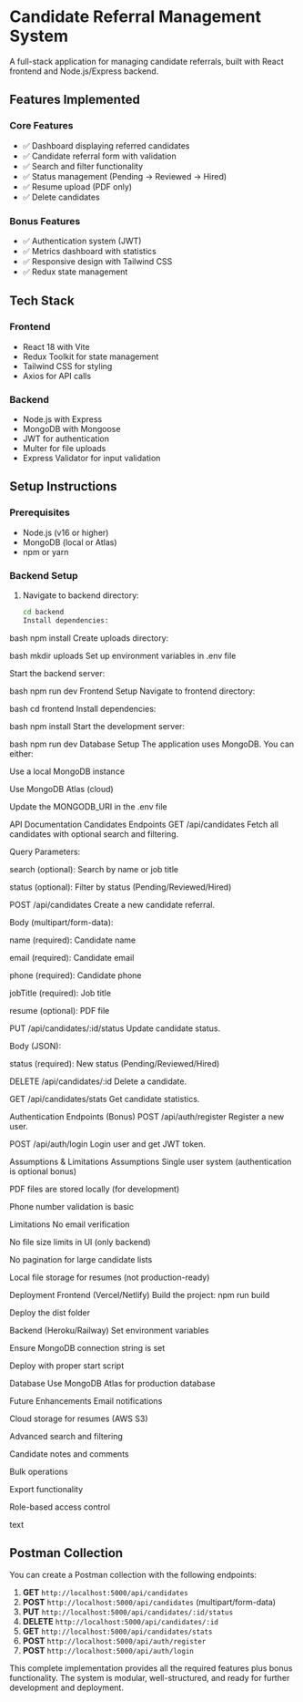 # Candidate Referral Management System

A full-stack application for managing candidate referrals, built with React frontend and Node.js/Express backend.

## Features Implemented

### Core Features

-   ✅ Dashboard displaying referred candidates
-   ✅ Candidate referral form with validation
-   ✅ Search and filter functionality
-   ✅ Status management (Pending → Reviewed → Hired)
-   ✅ Resume upload (PDF only)
-   ✅ Delete candidates

### Bonus Features

-   ✅ Authentication system (JWT)
-   ✅ Metrics dashboard with statistics
-   ✅ Responsive design with Tailwind CSS
-   ✅ Redux state management

## Tech Stack

### Frontend

-   React 18 with Vite
-   Redux Toolkit for state management
-   Tailwind CSS for styling
-   Axios for API calls

### Backend

-   Node.js with Express
-   MongoDB with Mongoose
-   JWT for authentication
-   Multer for file uploads
-   Express Validator for input validation

## Setup Instructions

### Prerequisites

-   Node.js (v16 or higher)
-   MongoDB (local or Atlas)
-   npm or yarn

### Backend Setup

1. Navigate to backend directory:
    ```bash
    cd backend
    Install dependencies:
    ```

bash
npm install
Create uploads directory:

bash
mkdir uploads
Set up environment variables in .env file

Start the backend server:

bash
npm run dev
Frontend Setup
Navigate to frontend directory:

bash
cd frontend
Install dependencies:

bash
npm install
Start the development server:

bash
npm run dev
Database Setup
The application uses MongoDB. You can either:

Use a local MongoDB instance

Use MongoDB Atlas (cloud)

Update the MONGODB_URI in the .env file

API Documentation
Candidates Endpoints
GET /api/candidates
Fetch all candidates with optional search and filtering.

Query Parameters:

search (optional): Search by name or job title

status (optional): Filter by status (Pending/Reviewed/Hired)

POST /api/candidates
Create a new candidate referral.

Body (multipart/form-data):

name (required): Candidate name

email (required): Candidate email

phone (required): Candidate phone

jobTitle (required): Job title

resume (optional): PDF file

PUT /api/candidates/:id/status
Update candidate status.

Body (JSON):

status (required): New status (Pending/Reviewed/Hired)

DELETE /api/candidates/:id
Delete a candidate.

GET /api/candidates/stats
Get candidate statistics.

Authentication Endpoints (Bonus)
POST /api/auth/register
Register a new user.

POST /api/auth/login
Login user and get JWT token.

Assumptions & Limitations
Assumptions
Single user system (authentication is optional bonus)

PDF files are stored locally (for development)

Phone number validation is basic

Limitations
No email verification

No file size limits in UI (only backend)

No pagination for large candidate lists

Local file storage for resumes (not production-ready)

Deployment
Frontend (Vercel/Netlify)
Build the project: npm run build

Deploy the dist folder

Backend (Heroku/Railway)
Set environment variables

Ensure MongoDB connection string is set

Deploy with proper start script

Database
Use MongoDB Atlas for production database

Future Enhancements
Email notifications

Cloud storage for resumes (AWS S3)

Advanced search and filtering

Candidate notes and comments

Bulk operations

Export functionality

Role-based access control

text

## Postman Collection

You can create a Postman collection with the following endpoints:

1. **GET** `http://localhost:5000/api/candidates`
2. **POST** `http://localhost:5000/api/candidates` (multipart/form-data)
3. **PUT** `http://localhost:5000/api/candidates/:id/status`
4. **DELETE** `http://localhost:5000/api/candidates/:id`
5. **GET** `http://localhost:5000/api/candidates/stats`
6. **POST** `http://localhost:5000/api/auth/register`
7. **POST** `http://localhost:5000/api/auth/login`

This complete implementation provides all the required features plus bonus functionality. The system is modular, well-structured, and ready for further development and deployment.
